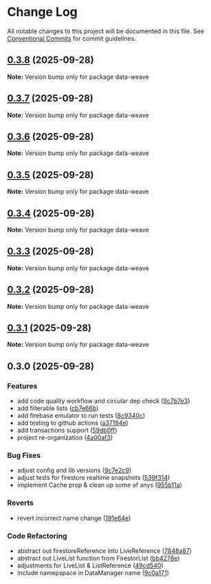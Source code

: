 # Change Log

All notable changes to this project will be documented in this file.
See [Conventional Commits](https://conventionalcommits.org) for commit guidelines.

## [0.3.8](https://github.com/data-weave/datamanager/compare/v0.3.7...v0.3.8) (2025-09-28)

**Note:** Version bump only for package data-weave

## [0.3.7](https://github.com/data-weave/datamanager/compare/v0.3.6...v0.3.7) (2025-09-28)

**Note:** Version bump only for package data-weave

## [0.3.6](https://github.com/data-weave/datamanager/compare/v0.3.5...v0.3.6) (2025-09-28)

**Note:** Version bump only for package data-weave

## [0.3.5](https://github.com/data-weave/datamanager/compare/v0.3.4...v0.3.5) (2025-09-28)

**Note:** Version bump only for package data-weave

## [0.3.4](https://github.com/data-weave/datamanager/compare/v0.3.3...v0.3.4) (2025-09-28)

**Note:** Version bump only for package data-weave

## [0.3.3](https://github.com/data-weave/datamanager/compare/v0.3.2...v0.3.3) (2025-09-28)

**Note:** Version bump only for package data-weave

## [0.3.2](https://github.com/data-weave/datamanager/compare/v0.3.1...v0.3.2) (2025-09-28)

**Note:** Version bump only for package data-weave

## [0.3.1](https://github.com/data-weave/datamanager/compare/v0.3.0...v0.3.1) (2025-09-28)

**Note:** Version bump only for package data-weave

## 0.3.0 (2025-09-28)

### Features

- add code quality workflow and circular dep check ([9c7b7e3](https://github.com/data-weave/datamanager/commit/9c7b7e34501dfc95ddc2bcff686f55db06d9b1b8))
- add filterable lists ([cb7e66b](https://github.com/data-weave/datamanager/commit/cb7e66be843990025fa5c1827ed9d910ba1cfef7))
- add firebase emulator to run tests ([8c9340c](https://github.com/data-weave/datamanager/commit/8c9340c2df43dd695bc92b504bffa7260150a396))
- add testing to github actions ([a37184e](https://github.com/data-weave/datamanager/commit/a37184e3f6b6145de39a920368aa695e382c6000))
- add transactions support ([59db0ff](https://github.com/data-weave/datamanager/commit/59db0ffce889e040828779bd2d03efe5ac088e78))
- project re-organization ([4a00af3](https://github.com/data-weave/datamanager/commit/4a00af36c4c2f6e49287542e0d5ad85acaa50cda))

### Bug Fixes

- adjust config and lib versions ([9c7e2c9](https://github.com/data-weave/datamanager/commit/9c7e2c9072ea34b1e54326c2612b43c92ec2da4e))
- adjust tests for firestore realtime snapshots ([539f314](https://github.com/data-weave/datamanager/commit/539f31448f68b084dc4e429663fe71e69c98760e))
- implement Cache prop & clean up some of anys ([955b11a](https://github.com/data-weave/datamanager/commit/955b11a6ab05224f843db834ad28796602679fac))

### Reverts

- revert incorrect name change ([191e64e](https://github.com/data-weave/datamanager/commit/191e64e1123bdbc3555ff7830a532761157fd8ac))

### Code Refactoring

- abstract out firestoreReference into LiveReference ([7848a87](https://github.com/data-weave/datamanager/commit/7848a872155593e5acab56696d4d9f27f0e6abb2))
- abstract out LiveList function from FirestorList ([bb4278e](https://github.com/data-weave/datamanager/commit/bb4278e960d0080d1fb18d847036acb189782ec9))
- adjustments for LiveList & ListReference ([49cd540](https://github.com/data-weave/datamanager/commit/49cd540295693e40bbb9eb75b5101b45c6932921))
- include namepspace in DataManager name ([9c0a171](https://github.com/data-weave/datamanager/commit/9c0a1712d8de3cef0d2e1f8022044d0ca3628ae6))
